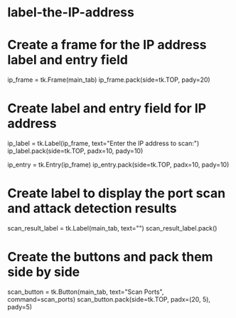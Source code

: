 # label-the-IP-address

# Create a frame for the IP address label and entry field
ip_frame = tk.Frame(main_tab)
ip_frame.pack(side=tk.TOP, pady=20)


# Create label and entry field for IP address
ip_label = tk.Label(ip_frame, text="Enter the IP address to scan:")
ip_label.pack(side=tk.TOP, padx=10, pady=10)

ip_entry = tk.Entry(ip_frame)
ip_entry.pack(side=tk.TOP, padx=10, pady=10)

# Create label to display the port scan and attack detection results
scan_result_label = tk.Label(main_tab, text="")
scan_result_label.pack()

# Create the buttons and pack them side by side
scan_button = tk.Button(main_tab, text="Scan Ports", command=scan_ports)
scan_button.pack(side=tk.TOP, padx=(20, 5), pady=5)
